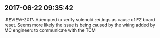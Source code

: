 

## 2017-06-22 09:35:42
:REVIEW-2017:
Attempted to verify solenoid settings as cause of FZ board reset.
Seems more likely the issue is being caused by the wiring added by MC engineers
to communicate with the TCM.
